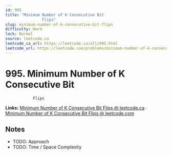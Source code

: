 ```yaml
--- 
id: 995
title: "Minimum Number of K Consecutive Bit
                Flips"
slug: minimum-number-of-k-consecutive-bit-flips
difficulty: Hard
lock: Normal
source: leetcode.ca
leetcode_ca_url: https://leetcode.ca/all/995.html
leetcode_url: https://leetcode.com/problems/minimum-number-of-k-consecutive-bit-flips/
---
```


# 995. Minimum Number of K Consecutive Bit
                Flips

**Links:** [Minimum Number of K Consecutive Bit
                Flips @ leetcode.ca](https://leetcode.ca/all/995.html) · [Minimum Number of K Consecutive Bit
                Flips @ leetcode.com](https://leetcode.com/problems/minimum-number-of-k-consecutive-bit-flips/)

## Notes
- TODO: Approach
- TODO: Time / Space Complexity
